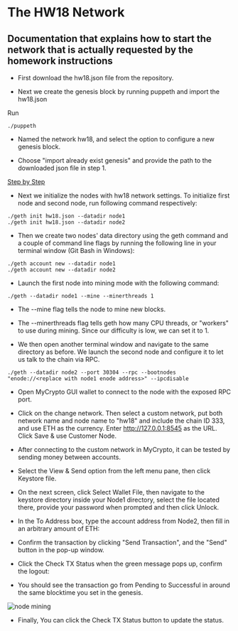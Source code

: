 # The HW18 Network

## Documentation that explains how to start the network that is actually requested by the homework instructions

* First download the hw18.json file from the repository.

* Next we create the genesis block by running puppeth and import the hw18.json

Run 
```
./puppeth 
```

* Named the network hw18, and select the option to configure a new genesis block.

* Choose "import already exist genesis" and provide the path to the downloaded json file in step 1.

[Step by Step](./Screenshots/CreateNG.jpg)

* Next we initialize the nodes with hw18 network settings. To initialize first node and second node, run following command respectively: 

```
./geth init hw18.json --datadir node1
./geth init hw18.json --datadir node2
```

* Then we create two nodes' data directory using the geth command and a couple of command line flags by running the following line in your terminal window (Git Bash in Windows):

```
./geth account new --datadir node1
./geth account new --datadir node2
````

* Launch the first node into mining mode with the following command:

```
./geth --datadir node1 --mine --minerthreads 1
```

* The --mine flag tells the node to mine new blocks.

* The --minerthreads flag tells geth how many CPU threads, or "workers" to use during mining. Since our difficulty is low, we can set it to 1.

* We then open another terminal window and navigate to the same directory as before. We launch the second node and configure it to let us talk to the chain via RPC.

```
./geth --datadir node2 --port 30304 --rpc --bootnodes "enode://<replace with node1 enode address>" --ipcdisable
```

* Open MyCrypto GUI wallet to connect to the node with the exposed RPC port.

* Click on the change network. Then select a custom network, put both network name and node name to "hw18" and include the chain ID 333, and use ETH as the currency. Enter http://127.0.0.1:8545 as the URL. Click Save & use Customer Node.

* After connecting to the custom network in MyCrypto, it can be tested by sending money between accounts.

* Select the View & Send option from the left menu pane, then click Keystore file.

* On the next screen, click Select Wallet File, then navigate to the keystore directory inside your Node1 directory, select the file located there, provide your password when prompted and then click Unlock.

* In the To Address box, type the account address from Node2, then fill in an arbitrary amount of ETH:

* Confirm the transaction by clicking "Send Transaction", and the "Send" button in the pop-up window.

* Click the Check TX Status when the green message pops up, confirm the logout:

* You should see the transaction go from Pending to Successful in around the same blocktime you set in the genesis.

![node mining](./Screenshots/Transaction.jpg)

* Finally, You can click the Check TX Status button to update the status.
